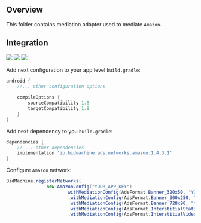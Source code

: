 ## Overview

This folder contains mediation adapter used to mediate `Amazon`.

## Integration

[<img src="https://img.shields.io/badge/Min%20SDK%20version-1.4.3-brightgreen">](https://github.com/bidmachine/BidMachine-Android-SDK)
[<img src="https://img.shields.io/badge/Network%20Adapter%20version-1.4.3.1-brightgreen">](https://artifactory.bidmachine.io/bidmachine/io/bidmachine/ads.networks.amazon/1.4.0.1/)
[<img src="https://img.shields.io/badge/Network%20version-8.0.0-blue">](https://ams.amazon.com/webpublisher/uam/docs/mobile-integration-documentation/other-ad-server-integration.html)

Add next configuration to your app level `build.gradle`:

```groovy
android {
    //... other configuration options
    
    compileOptions {
        sourceCompatibility 1.8
        targetCompatibility 1.8
    }
}
```

Add next dependency to you `build.gradle`:

```groovy
dependencies {
    // ... other dependencies
    implementation 'io.bidmachine:ads.networks.amazon:1.4.3.1'
}
```

Configure `Amazon` network:

```java
BidMachine.registerNetworks(
               new AmazonConfig("YOUR_APP_KEY")
                       withMediationConfig(AdsFormat.Banner_320x50, "YOUR_SLOT_UUID")
                       .withMediationConfig(AdsFormat.Banner_300x250, "YOUR_SLOT_UUID")
                       .withMediationConfig(AdsFormat.Banner_728x90, "YOUR_SLOT_UUID")
                       .withMediationConfig(AdsFormat.InterstitialStatic, "YOUR_SLOT_UUID")
                       .withMediationConfig(AdsFormat.InterstitialVideo, "YOUR_SLOT_UUID"));
```
